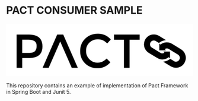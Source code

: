 # PACT CONSUMER SAMPLE
![Pact Logo](imgs/pact-logo.PNG)

This repository contains an example of implementation 
of Pact Framework in Spring Boot and Junit 5.